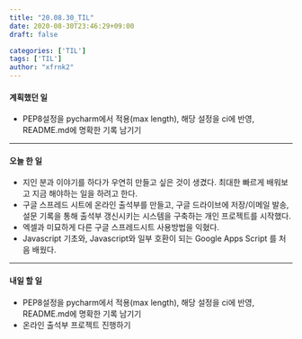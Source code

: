 ```yaml
---
title: "20.08.30_TIL"
date: 2020-08-30T23:46:29+09:00
draft: false

categories: ['TIL']
tags: ['TIL']
author: "xfrnk2"
---
```

#### 계획했던 일
+ PEP8설정을 pycharm에서 적용(max length), 해당 설정을 ci에 반영, README.md에 명확한 기록 남기기
---  
#### 오늘 한 일
+ 지인 분과 이야기를 하다가 우연히 만들고 싶은 것이 생겼다. 최대한 빠르게 배워보고 지금 해야하는 일을 하려고 한다.
+ 구글 스프레드 시트에 온라인 출석부를 만들고, 구글 드라이브에 저장/이메일 발송, 설문 기록을 통해 출석부 갱신시키는 시스템을 구축하는 개인 프로젝트를 시작했다.
+ 엑셀과 미묘하게 다른 구글 스프레드시트 사용방법을 익혔다.
+ Javascript 기초와, Javascript와 일부 호환이 되는 Google Apps Script 를 처음 배웠다.
---   
#### 내일 할 일 
+ PEP8설정을 pycharm에서 적용(max length), 해당 설정을 ci에 반영, README.md에 명확한 기록 남기기
+ 온라인 출석부 프로젝트 진행하기